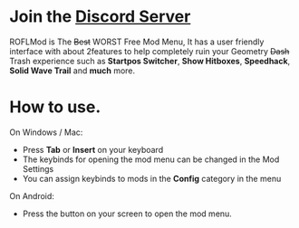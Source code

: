 # Join the [Discord Server](https://discord.gg/DfQSTEnQKK)

ROFLMod is The ~~Best~~ WORST Free Mod Menu, It has a user friendly interface with about <ca> 2features</c> to help completely ruin your <cr>Geometry ~~Dash~~ Trash</c> experience such as **Startpos Switcher**, **Show Hitboxes**, **Speedhack**, **Solid Wave Trail** and **much** more.

# How to use.
On Windows / Mac:
- Press **Tab** or **Insert** on your keyboard
- The keybinds for opening the mod menu can be changed in the Mod Settings
- You can assign keybinds to mods in the **Config** category in the menu

On Android:
- Press the button on your screen to open the mod menu.
